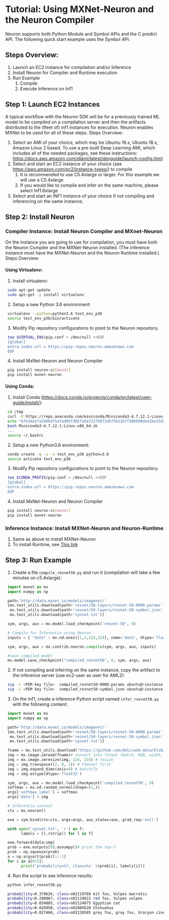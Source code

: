 # Tutorial: Using MXNet-Neuron and the Neuron Compiler

Neuron supports both Python Module and Symbol APIs and the C predict API. The following quick start example uses the Symbol API.

## Steps Overview:

1. Launch an EC2 instance for compilation and/or Inference
2. Install Neuron for Compiler and Runtime execution
3. Run Example
    1. Compile
    2. Execute Inference on Inf1

## Step 1: Launch EC2 Instances

A typical workflow with the Neuron SDK will be for a previously trained ML model to be compiled on a compilation server and then the artifacts distributed to the (fleet of) inf1 instances for execution. Neuron enables MXNet to be used for all of these steps.
Steps Overview:

1. Select an AMI of your choice, which may be Ubuntu 16.x, Ubuntu 18.x, Amazon Linux 2 based. To use a pre-built Deep Learning AMI, which includes all of the needed packages, see these instructions: https://docs.aws.amazon.com/dlami/latest/devguide/launch-config.html
2. Select and start an EC2 instance of your choice (see https://aws.amazon.com/ec2/instance-types/) to compile
    1. It is recommended to use C5.4xlarge or larger. For this example we will use a C5.4xlarge
    2. If you would like to compile and infer on the same machine, please select Inf1.6xlarge
3. Select and start an INF1 instance of your choice if not compiling and inferencing on the same instance;

## Step 2: Install Neuron

### Compiler Instance: Install Neuron Compiler and MXnet-Neuron

On the instance you are going to use for compilation, you must have both the Neuron Compiler and the MXNet-Neuron installed. (The inference instance must have the MXNet-Neuron and the Neuron Runtime installed.)
Steps Overview:

#### Using Virtualenv:

1. Install virtualenv:
```bash
 sudo apt-get update
 sudo apt-get -y install virtualenv
```
2. Setup a new Python 3.6 environment:
```bash
 virtualenv --python=python3.6 test_env_p36
 source test_env_p36/bin/activate
```
3. Modify Pip repository configurations to point to the Neuron repository.
```bash
 tee $VIRTUAL_ENV/pip.conf > /dev/null <<EOF
 [global]
 extra-index-url = https://pip.repos.neuron.amazonaws.com
 EOF
```
4. Install MxNet-Neuron and Neuron Compiler
```bash
 pip install neuron-cc[mxnet]
 pip install mxnet-neuron
```

#### Using Conda:
1. Install Conda (https://docs.conda.io/projects/conda/en/latest/user-guide/install/):
```bash
 cd /tmp
 curl -O https://repo.anaconda.com/miniconda/Miniconda3-4.7.12.1-Linux-x86_64.sh
 echo "bfe34e1fa28d6d75a7ad05fd02fa5472275673d5f5621b77380898dee1be15d2 Miniconda3-4.7.12.1-Linux-x86_64.sh" | sha256sum --check
 bash Miniconda3-4.7.12.1-Linux-x86_64.sh
 ...
 source ~/.bashrc
```
2. Setup a new Python3.6 environment:
```bash
 conda create -q -y -n test_env_p36 python=3.6
 source activate test_env_p36
```
3. Modify Pip repository configurations to point to the Neuron repository.
```bash
 tee $CONDA_PREFIX/pip.conf > /dev/null <<EOF
 [global]
 extra-index-url = https://pip.repos.neuron.amazonaws.com
 EOF
```
4. Install MxNet-Neuron and Neuron Compiler
```bash
 pip install neuron-cc[mxnet]
 pip install mxnet-neuron
```

### Inference Instance: Install MXNet-Neuron and Neuron-Runtime

1. Same as above to install MXNet-Neuron
2. To install Runtime, see [This link](https://github.com/aws/aws-neuron-sdk/blob/master/docs/getting-started-neuron-rtd.md)

## Step 3: Run Example

1. Create a file `compile_resnet50.py` and run it (compilation will take a few minutes on c5.4xlarge):
```python
 import mxnet as mx
 import numpy as np

 path='http://data.mxnet.io/models/imagenet/'
 [mx.test_utils.download(path+'resnet/50-layers/resnet-50-0000.params'),
  mx.test_utils.download(path+'resnet/50-layers/resnet-50-symbol.json'),
  mx.test_utils.download(path+'synset.txt')]

 sym, args, aux = mx.model.load_checkpoint('resnet-50', 0)

 # Compile for Inferentia using Neuron
 inputs = { "data" : mx.nd.ones([1,3,224,224], name='data', dtype='float32') }

 sym, args, aux = mx.contrib.neuron.compile(sym, args, aux, inputs)

 #save compiled model
 mx.model.save_checkpoint("compiled_resnet50", 0, sym, args, aux)
```

2. If not compiling and inferring on the same instance, copy the artifact to the inference server (use ec2-user as user for AML2):
```bash
 scp -i <PEM key file>  compiled_resnet50-0000.params ubuntu@<instance DNS>:~/  # Ubuntu
 scp -i <PEM key file>  compiled_resnet50-symbol.json ubuntu@<instance DNS>:~/  # Ubuntu
```

3. On the Inf1, create a inference Python script named `infer_resnet50.py` with the following content:
```python
 import mxnet as mx
 import numpy as np

 path='http://data.mxnet.io/models/imagenet/'
 [mx.test_utils.download(path+'resnet/50-layers/resnet-50-0000.params'),
  mx.test_utils.download(path+'resnet/50-layers/resnet-50-symbol.json'),
  mx.test_utils.download(path+'synset.txt')]

 fname = mx.test_utils.download('https://github.com/dmlc/web-data/blob/master/mxnet/doc/tutorials/python/predict_image/cat.jpg?raw=true')
 img = mx.image.imread(fname)# convert into format (batch, RGB, width, height)
 img = mx.image.imresize(img, 224, 224) # resize
 img = img.transpose((2, 0, 1)) # Channel first
 img = img.expand_dims(axis=0) # batchify
 img = img.astype(dtype='float32')

 sym, args, aux = mx.model.load_checkpoint('compiled_resnet50', 0)
 softmax = mx.nd.random_normal(shape=(1,))
 args['softmax_label'] = softmax
 args['data'] = img

 # Inferentia context
 ctx = mx.neuron()

 exe = sym.bind(ctx=ctx, args=args, aux_states=aux, grad_req='null')

 with open('synset.txt', 'r') as f:
       labels = [l.rstrip() for l in f]

 exe.forward(data=img)
 prob = exe.outputs[0].asnumpy()# print the top-5
 prob = np.squeeze(prob)
 a = np.argsort(prob)[::-1]
 for i in a[0:5]:
       print('probability=%f, class=%s' %(prob[i], labels[i]))
```

4. Run the script to see inference results:
```bash
 python infer_resnet50.py

 probability=0.379626, class=n02119789 kit fox, Vulpes macrotis
 probability=0.290867, class=n02119022 red fox, Vulpes vulpes
 probability=0.034885, class=n02124075 Egyptian cat
 probability=0.028950, class=n02085620 Chihuahua
 probability=0.027466, class=n02120505 grey fox, gray fox, Urocyon cinereoargenteus
```
